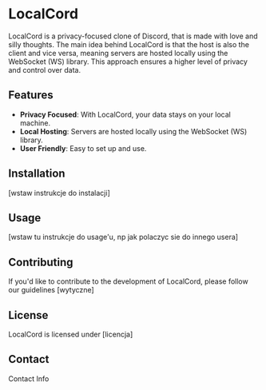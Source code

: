 # LocalCord

LocalCord is a privacy-focused clone of Discord, that is made with love and silly thoughts. The main idea behind LocalCord is that the host is also the client and vice versa, meaning servers are hosted locally using the WebSocket (WS) library. This approach ensures a higher level of privacy and control over data.

## Features

- **Privacy Focused**: With LocalCord, your data stays on your local machine.
- **Local Hosting**: Servers are hosted locally using the WebSocket (WS) library.
- **User Friendly**: Easy to set up and use.

## Installation

[wstaw instrukcje do instalacji]

## Usage

[wstaw tu instrukcje do usage'u, np jak polaczyc sie do innego usera]

## Contributing

If you'd like to contribute to the development of LocalCord, please follow our guidelines [wytyczne]

## License

LocalCord is licensed under [licencja]

## Contact

Contact Info
